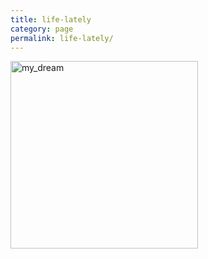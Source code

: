 ```yaml
---
title: life-lately
category: page
permalink: life-lately/
---
```

<img src="https://www.yuriumemoto.com/pics/my_dream.png" alt="my_dream" width="300">  
